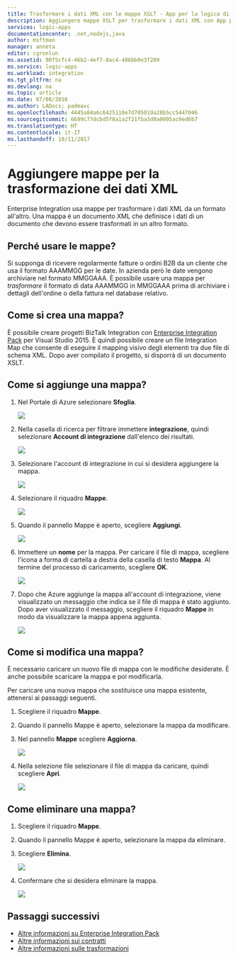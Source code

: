 ```yaml
---
title: Trasformare i dati XML con le mappe XSLT - App per la logica di Azure | Microsoft Docs
description: Aggiungere mappe XSLT per trasformare i dati XML con App per la logica di Azure ed Enterprise Integration Pack
services: logic-apps
documentationcenter: .net,nodejs,java
author: msftman
manager: anneta
editor: cgronlun
ms.assetid: 90f5cfc4-46b2-4ef7-8ac4-486bb0e3f289
ms.service: logic-apps
ms.workload: integration
ms.tgt_pltfrm: na
ms.devlang: na
ms.topic: article
ms.date: 07/08/2016
ms.author: LADocs; padmavc
ms.openlocfilehash: 4445a84a6c6425110e7d705019a28b5cc5447046
ms.sourcegitcommit: 6699c77dcbd5f8a1a2f21fba3d0a0005ac9ed6b7
ms.translationtype: HT
ms.contentlocale: it-IT
ms.lasthandoff: 10/11/2017
---
```

# <a name="add-maps-for-xml-data-transform"></a>Aggiungere mappe per la trasformazione dei dati XML

Enterprise Integration usa mappe per trasformare i dati XML da un formato all'altro. Una mappa è un documento XML che definisce i dati di un documento che devono essere trasformati in un altro formato. 

## <a name="why-use-maps"></a>Perché usare le mappe?

Si supponga di ricevere regolarmente fatture o ordini B2B da un cliente che usa il formato AAAMMGG per le date. In azienda però le date vengono archiviare nel formato MMGGAAA. È possibile usare una mappa per *trasformare* il formato di data AAAMMGG in MMGGAAA prima di archiviare i dettagli dell'ordine o della fattura nel database relativo.

## <a name="how-do-i-create-a-map"></a>Come si crea una mappa?

È possibile creare progetti BizTalk Integration con [Enterprise Integration Pack](logic-apps-enterprise-integration-overview.md "Informazioni su Enterprise Integration Pack") per Visual Studio 2015. È quindi possibile creare un file Integration Map che consente di eseguire il mapping visivo degli elementi tra due file di schema XML. Dopo aver compilato il progetto, si disporrà di un documento XSLT.

## <a name="how-do-i-add-a-map"></a>Come si aggiunge una mappa?

1. Nel Portale di Azure selezionare **Sfoglia**.

    ![](./media/logic-apps-enterprise-integration-overview/overview-1.png)

2. Nella casella di ricerca per filtrare immettere **integrazione**, quindi selezionare **Account di integrazione** dall'elenco dei risultati.

    ![](./media/logic-apps-enterprise-integration-overview/overview-2.png)

3. Selezionare l'account di integrazione in cui si desidera aggiungere la mappa.

    ![](./media/logic-apps-enterprise-integration-overview/overview-3.png)

4. Selezionare il riquadro **Mappe**.

    ![](./media/logic-apps-enterprise-integration-maps/map-1.png)

5. Quando il pannello Mappe è aperto, scegliere **Aggiungi**.

    ![](./media/logic-apps-enterprise-integration-maps/map-2.png)  

6. Immettere un **nome** per la mappa. Per caricare il file di mappa, scegliere l'icona a forma di cartella a destra della casella di testo **Mappa**. Al termine del processo di caricamento, scegliere **OK**.

    ![](./media/logic-apps-enterprise-integration-maps/map-3.png)

7. Dopo che Azure aggiunge la mappa all'account di integrazione, viene visualizzato un messaggio che indica se il file di mappa è stato aggiunto. Dopo aver visualizzato il messaggio, scegliere il riquadro **Mappe** in modo da visualizzare la mappa appena aggiunta.

    ![](./media/logic-apps-enterprise-integration-maps/map-4.png)

## <a name="how-do-i-edit-a-map"></a>Come si modifica una mappa?

È necessario caricare un nuovo file di mappa con le modifiche desiderate. È anche possibile scaricare la mappa e poi modificarla.

Per caricare una nuova mappa che sostituisce una mappa esistente, attenersi ai passaggi seguenti.

1. Scegliere il riquadro **Mappe**.

2. Quando il pannello Mappe è aperto, selezionare la mappa da modificare.

3. Nel pannello **Mappe** scegliere **Aggiorna**.

    ![](./media/logic-apps-enterprise-integration-maps/edit-1.png)

4. Nella selezione file selezionare il file di mappa da caricare, quindi scegliere **Apri**.

    ![](./media/logic-apps-enterprise-integration-maps/edit-2.png)

## <a name="how-to-delete-a-map"></a>Come eliminare una mappa?

1. Scegliere il riquadro **Mappe**.

2. Quando il pannello Mappe è aperto, selezionare la mappa da eliminare.

3. Scegliere **Elimina**.

    ![](./media/logic-apps-enterprise-integration-maps/delete.png)

4. Confermare che si desidera eliminare la mappa.

    ![](./media/logic-apps-enterprise-integration-maps/delete-confirmation-1.png)

## <a name="next-steps"></a>Passaggi successivi
* [Altre informazioni su Enterprise Integration Pack](logic-apps-enterprise-integration-overview.md "Informazioni su Enterprise Integration Pack")  
* [Altre informazioni sui contratti](../logic-apps/logic-apps-enterprise-integration-agreements.md "Informazioni sui contratti di Enterprise Integration")  
* [Altre informazioni sulle trasformazioni](logic-apps-enterprise-integration-transform.md "Informazioni sulle trasformazioni di Enterprise Integration")  

